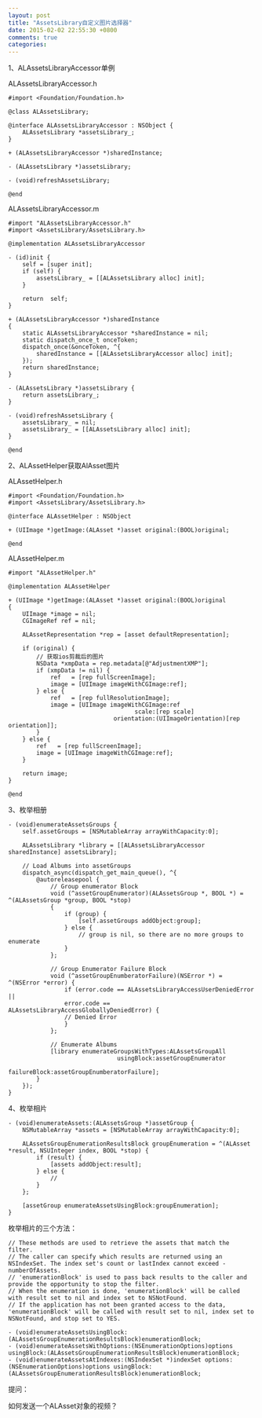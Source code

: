 ```yaml
---
layout: post
title: "AssetsLibrary自定义图片选择器"
date: 2015-02-02 22:55:30 +0800
comments: true
categories: 
---
```


1、ALAssetsLibraryAccessor单例

ALAssetsLibraryAccessor.h

	#import <Foundation/Foundation.h>

	@class ALAssetsLibrary;

	@interface ALAssetsLibraryAccessor : NSObject {
    	ALAssetsLibrary *assetsLibrary_;
	}

	+ (ALAssetsLibraryAccessor *)sharedInstance;

	- (ALAssetsLibrary *)assetsLibrary;

	- (void)refreshAssetsLibrary;

	@end
	
ALAssetsLibraryAccessor.m

	#import "ALAssetsLibraryAccessor.h"
	#import <AssetsLibrary/AssetsLibrary.h>

	@implementation ALAssetsLibraryAccessor

	- (id)init {
    	self = [super init];
    	if (self) {
        	assetsLibrary_ = [[ALAssetsLibrary alloc] init];
    	}
    
    	return  self;
	}

	+ (ALAssetsLibraryAccessor *)sharedInstance
	{
    	static ALAssetsLibraryAccessor *sharedInstance = nil;
    	static dispatch_once_t onceToken;
    	dispatch_once(&onceToken, ^{
        	sharedInstance = [[ALAssetsLibraryAccessor alloc] init];
    	});
    	return sharedInstance;
	}

	- (ALAssetsLibrary *)assetsLibrary {
    	return assetsLibrary_;
	}

	- (void)refreshAssetsLibrary {
    	assetsLibrary_ = nil;
    	assetsLibrary_ = [[ALAssetsLibrary alloc] init];
	}

	@end
	
2、ALAssetHelper获取AlAsset图片

ALAssetHelper.h

	#import <Foundation/Foundation.h>
	#import <AssetsLibrary/AssetsLibrary.h>

	@interface ALAssetHelper : NSObject

	+ (UIImage *)getImage:(ALAsset *)asset original:(BOOL)original;
	
	@end
	
ALAssetHelper.m

	#import "ALAssetHelper.h"

	@implementation ALAssetHelper

	+ (UIImage *)getImage:(ALAsset *)asset original:(BOOL)original
	{
    	UIImage *image = nil;
    	CGImageRef ref = nil;
    
    	ALAssetRepresentation *rep = [asset defaultRepresentation];
    
    	if (original) {
        	// 获取ios剪裁后的图片
        	NSData *xmpData = rep.metadata[@"AdjustmentXMP"];
        	if (xmpData != nil) {
            	ref   = [rep fullScreenImage];
            	image = [UIImage imageWithCGImage:ref];
        	} else {
            	ref   = [rep fullResolutionImage];
            	image = [UIImage imageWithCGImage:ref
                                        scale:[rep scale]
                                  orientation:(UIImageOrientation)[rep orientation]];
        	}
    	} else {
        	ref   = [rep fullScreenImage];
        	image = [UIImage imageWithCGImage:ref];
    	}
    
    	return image;
	}

	@end
	
3、枚举相册

	- (void)enumerateAssetsGroups {
		self.assetGroups = [NSMutableArray arrayWithCapacity:0];
    
    	ALAssetsLibrary *library = [[ALAssetsLibraryAccessor sharedInstance] assetsLibrary];
    
    	// Load Albums into assetGroups
    	dispatch_async(dispatch_get_main_queue(), ^{
        	@autoreleasepool {
            	// Group enumerator Block
            	void (^assetGroupEnumerator)(ALAssetsGroup *, BOOL *) = ^(ALAssetsGroup *group, BOOL *stop)
            	{
                	if (group) {
                    	[self.assetGroups addObject:group];
                	} else {
                    	// group is nil, so there are no more groups to enumerate
                	}
            	};
            
            	// Group Enumerator Failure Block
            	void (^assetGroupEnumberatorFailure)(NSError *) = ^(NSError *error) {
                	if (error.code == ALAssetsLibraryAccessUserDeniedError ||
                    error.code == ALAssetsLibraryAccessGloballyDeniedError) {
                    // Denied Error
                	}
            	};
            
            	// Enumerate Albums
            	[library enumerateGroupsWithTypes:ALAssetsGroupAll
                                   usingBlock:assetGroupEnumerator
                                 failureBlock:assetGroupEnumberatorFailure];
        	}
    	});
	}
	
4、枚举相片

	- (void)enumerateAssets:(ALAssetsGroup *)assetGroup {
    	NSMutableArray *assets = [NSMutableArray arrayWithCapacity:0];
    
    	ALAssetsGroupEnumerationResultsBlock groupEnumeration = ^(ALAsset *result, NSUInteger index, BOOL *stop) {
        	if (result) {
            	[assets addObject:result];
        	} else {
            	//
        	}
    	};
    
    	[assetGroup enumerateAssetsUsingBlock:groupEnumeration];
	}
	
枚举相片的三个方法：

	// These methods are used to retrieve the assets that match the filter.  
	// The caller can specify which results are returned using an NSIndexSet. The index set's count or lastIndex cannot exceed -numberOfAssets.
	// 'enumerationBlock' is used to pass back results to the caller and provide the opportunity to stop the filter.
	// When the enumeration is done, 'enumerationBlock' will be called with result set to nil and index set to NSNotFound.
	// If the application has not been granted access to the data, 'enumerationBlock' will be called with result set to nil, index set to NSNotFound, and stop set to YES.
	
	- (void)enumerateAssetsUsingBlock:(ALAssetsGroupEnumerationResultsBlock)enumerationBlock;
	- (void)enumerateAssetsWithOptions:(NSEnumerationOptions)options usingBlock:(ALAssetsGroupEnumerationResultsBlock)enumerationBlock;
	- (void)enumerateAssetsAtIndexes:(NSIndexSet *)indexSet options:(NSEnumerationOptions)options usingBlock:(ALAssetsGroupEnumerationResultsBlock)enumerationBlock;
	
提问：

如何发送一个ALAsset对象的视频？